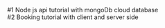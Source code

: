#1 Node js api tutorial with mongoDb cloud database  
#2 Booking tutorial with client and server side

